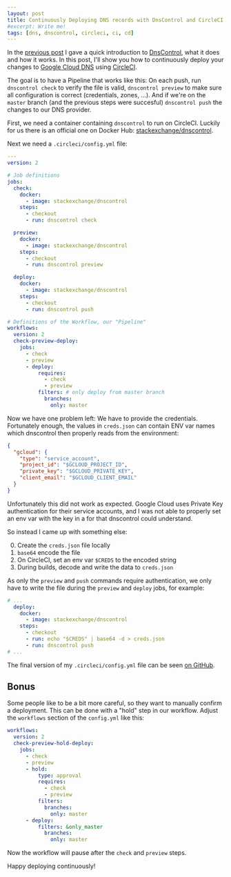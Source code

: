 ```yaml
---
layout: post
title: Continuously Deploying DNS records with DnsControl and CircleCI
#excerpt: Write me!
tags: [dns, dnscontrol, circleci, ci, cd]
---
```


In the [previous post][] I gave a quick introduction to [DnsControl][], what it
does and how it works. In this post, I'll show you how to continuously deploy
your changes to [Google Cloud DNS][] using [CircleCI][].

The goal is to have a Pipeline that works like this: On each push, run
`dnscontrol check` to verify the file is valid, `dnscontrol preview` to make
sure all configuration is correct (credentials, zones, ...). And if we're on the
`master` branch (and the previous steps were succesful) `dnscontrol push` the
changes to our DNS provider.

First, we need a container containing `dnscontrol` to run on CircleCI. Luckily
for us there is an official one on Docker Hub: [stackexchange/dnscontrol][].

Next we need a `.circleci/config.yml` file:

```yaml
---
version: 2

# Job definitions
jobs:
  check:
    docker:
      - image: stackexchange/dnscontrol
    steps:
      - checkout
      - run: dnscontrol check

  preview:
    docker:
      - image: stackexchange/dnscontrol
    steps:
      - checkout
      - run: dnscontrol preview

  deploy:
    docker:
      - image: stackexchange/dnscontrol
    steps:
      - checkout
      - run: dnscontrol push

# Definitions of the Workflow, our "Pipeline"
workflows:
  version: 2
  check-preview-deploy:
    jobs:
      - check
      - preview
      - deploy:
          requires:
            - check
            - preview
          filters: # only deploy from master branch
            branches:
              only: master
```

Now we have one problem left: We have to provide the credentials. Fortunately
enough, the values in `creds.json` can contain ENV var names which dnscontrol
then properly reads from the environment:

```json
{
  "gcloud": {
    "type": "service_account",
    "project_id": "$GCLOUD_PROJECT_ID",
    "private_key": "$GCLOUD_PRIVATE_KEY",
    "client_email": "$GCLOUD_CLIENT_EMAIL"
  }
}
```

Unfortunately this did not work as expected. Google Cloud uses Private Key
authentication for their service accounts, and I was not able to properly set an
env var with the key in a for that dnscontrol could understand.

So instead I came up with something else:

0. Create the `creds.json` file locally
0. `base64` encode the file
0. On CircleCI, set an env var `$CREDS` to the encoded string
0. During builds, decode and write the data to `creds.json`

As only the `preview` and `push` commands require authentication, we only have
to write the file during the `preview` and `deploy` jobs, for example:

```yaml
# ...
  deploy:
    docker:
      - image: stackexchange/dnscontrol
    steps:
      - checkout
      - run: echo "$CREDS" | base64 -d > creds.json
      - run: dnscontrol push
# ...
```

The final version of my `.circleci/config.yml` file can be seen [on GitHub][0].

## Bonus

Some people like to be a bit more careful, so they want to manually confirm a
deployment. This can be done with a "hold" step in our workflow. Adjust the
`workflows` section of the `config.yml` like this:

```yaml
workflows:
  version: 2
  check-preview-hold-deploy:
    jobs:
      - check
      - preview
      - hold:
          type: approval
          requires:
            - check
            - preview
          filters:
            branches:
              only: master
      - deploy:
          filters: &only_master
            branches:
              only: master
```

Now the workflow will pause after the `check` and `preview` steps.

Happy deploying continuously!


[previous post]: /2018/04/19/managing-dns-records-the-devops-way
[DnsControl]: https://stackexchange.github.io/dnscontrol/
[Google Cloud DNS]: https://cloud.google.com/dns/
[CircleCI]: https://circleci.com/
[stackexchange/dnscontrol]: https://hub.docker.com/r/stackexchange/dnscontrol/
[0]: https://github.com/mhutter/dns/blob/master/.circleci/config.yml
